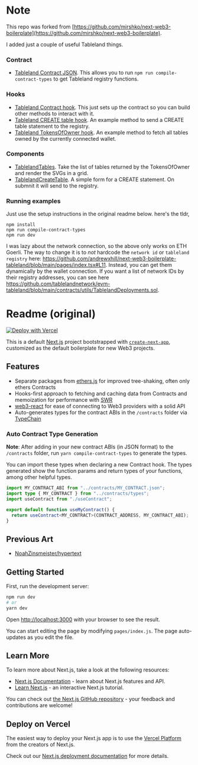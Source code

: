 # Note

This repo was forked from [https://github.com/mirshko/next-web3-boilerplate](https://github.com/mirshko/next-web3-boilerplate).

I added just a couple of useful Tableland things.

### Contract 

* [Tableland Contract JSON](https://github.com/andrewxhill/next-web3-boilerplate-tableland/blob/main/contracts/TablelandTables.json). This allows you to run `npm run compile-contract-types` to get Tableland registry functions.

### Hooks
* [Tableland Contract hook](https://github.com/andrewxhill/next-web3-boilerplate-tableland/blob/main/hooks/useTablelandContract.ts). This just sets up the contract so you can build other methods to interact with it. 
* [Tableland CREATE table hook](https://github.com/andrewxhill/next-web3-boilerplate-tableland/blob/main/hooks/useTablelandCreateTable.ts). An example method to send a CREATE table statement to the registry. 
* [Tableland TokensOfOwner hook](https://github.com/andrewxhill/next-web3-boilerplate-tableland/blob/main/hooks/useTablelandTokensOfOwner.ts). An example method to fetch all tables owned by the currently connected wallet. 

### Components

* [TablelandTables](https://github.com/andrewxhill/next-web3-boilerplate-tableland/blob/main/components/TablelandTables.tsx). Take the list of tables returned by the TokensOfOwner and render the SVGs in a grid. 
* [TablelandCreateTable](https://github.com/andrewxhill/next-web3-boilerplate-tableland/blob/main/components/TablelandCreateTable.tsx). A simple form for a CREATE statement. On submnit it will send to the registry.

### Running examples

Just use the setup instructions in the original readme below. here's the tldr, 

```
npm install
npm run compile-contract-types
npm run dev
```

I was lazy about the network connection, so the above only works on ETH Goerli. The way to change it is to _not_ hardcode the `network id` or `tableland registry` here: https://github.com/andrewxhill/next-web3-boilerplate-tableland/blob/main/pages/index.tsx#L11. Instead, you can get them dynamically by the wallet connection. If you want a list of network IDs by their registry addresses, you can see here https://github.com/tablelandnetwork/evm-tableland/blob/main/contracts/utils/TablelandDeployments.sol.

# Readme (original)

[![Deploy with Vercel](https://vercel.com/button)](https://vercel.com/new/clone?repository-url=https%3A%2F%2Fgithub.com%2Fmirshko%2Fnext-web3-boilerplate)

This is a default [Next.js](https://nextjs.org/) project bootstrapped with [`create-next-app`](https://github.com/vercel/next.js/tree/canary/packages/create-next-app), customized as the default boilerplate for new Web3 projects.

## Features

- Separate packages from [ethers.js](https://docs.ethers.io/v5/) for improved tree-shaking, often only ethers Contracts
- Hooks-first approach to fetching and caching data from Contracts and memoization for performance with [SWR](https://swr.vercel.app)
- [web3-react](https://github.com/NoahZinsmeister/web3-react) for ease of connecting to Web3 providers with a solid API
- Auto-generates types for the contract ABIs in the `/contracts` folder via [TypeChain](https://github.com/ethereum-ts/TypeChain)

### Auto Contract Type Generation

**Note**: After adding in your new contract ABIs (in JSON format) to the `/contracts` folder, run `yarn compile-contract-types` to generate the types.

You can import these types when declaring a new Contract hook. The types generated show the function params and return types of your functions, among other helpful types. 

```ts
import MY_CONTRACT_ABI from "../contracts/MY_CONTRACT.json";
import type { MY_CONTRACT } from "../contracts/types";
import useContract from "./useContract";

export default function useMyContract() {
  return useContract<MY_CONTRACT>(CONTRACT_ADDRESS, MY_CONTRACT_ABI);
}
```

## Previous Art

- [NoahZinsmeister/hypertext](https://github.com/NoahZinsmeister/hypertext)

## Getting Started

First, run the development server:

```bash
npm run dev
# or
yarn dev
```

Open [http://localhost:3000](http://localhost:3000) with your browser to see the result.

You can start editing the page by modifying `pages/index.js`. The page auto-updates as you edit the file.

## Learn More

To learn more about Next.js, take a look at the following resources:

- [Next.js Documentation](https://nextjs.org/docs) - learn about Next.js features and API.
- [Learn Next.js](https://nextjs.org/learn) - an interactive Next.js tutorial.

You can check out [the Next.js GitHub repository](https://github.com/vercel/next.js/) - your feedback and contributions are welcome!

## Deploy on Vercel

The easiest way to deploy your Next.js app is to use the [Vercel Platform](https://vercel.com/import?utm_medium=default-template&filter=next.js&utm_source=create-next-app&utm_campaign=create-next-app-readme) from the creators of Next.js.

Check out our [Next.js deployment documentation](https://nextjs.org/docs/deployment) for more details.
